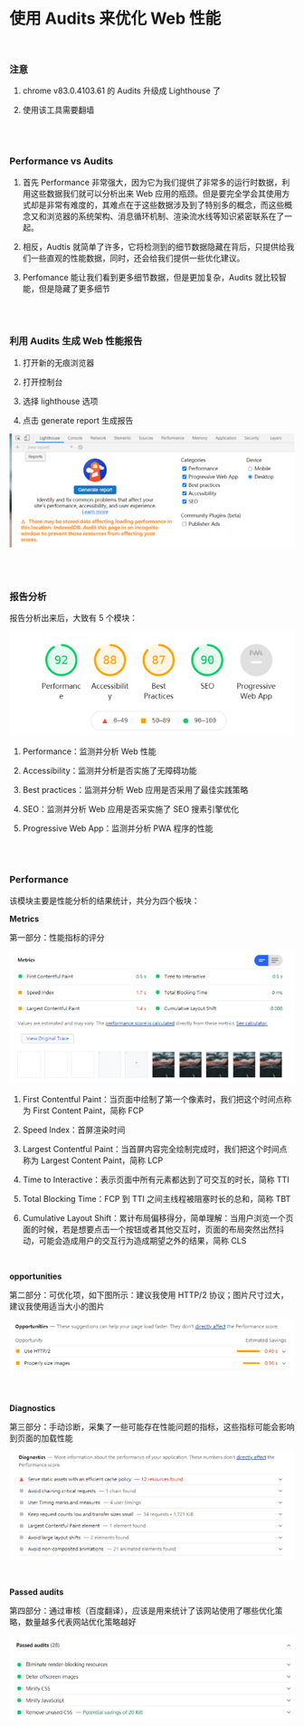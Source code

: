 # 使用 Audits 来优化 Web 性能

</br>

### 注意

1. chrome v83.0.4103.61 的 Audits 升级成 Lighthouse 了

2. 使用该工具需要翻墙

</br>
</br>

### Performance vs Audits

1. 首先 Performance 非常强大，因为它为我们提供了非常多的运行时数据，利用这些数据我们就可以分析出来 Web 应用的瓶颈。但是要完全学会其使用方式却是非常有难度的，其难点在于这些数据涉及到了特别多的概念，而这些概念又和浏览器的系统架构、消息循环机制、渲染流水线等知识紧密联系在了一起。

2. 相反，Audtis 就简单了许多，它将检测到的细节数据隐藏在背后，只提供给我们一些直观的性能数据，同时，还会给我们提供一些优化建议。

3. Perfomance 能让我们看到更多细节数据，但是更加复杂，Audits 就比较智能，但是隐藏了更多细节

</br>
</br>

### 利用 Audits 生成 Web 性能报告

1. 打开新的无痕浏览器

2. 打开控制台

3. 选择 lighthouse 选项

4. 点击 generate report 生成报告

![lighthouse](./img/lighthouse.png)

</br>
</br>

### 报告分析

报告分析出来后，大致有 5 个模块：

![报告](./img/result.png)

1. Performance：监测并分析 Web 性能

2. Accessibility：监测并分析是否实施了无障碍功能

3. Best practices：监测并分析 Web 应用是否采用了最佳实践策略

4. SEO：监测并分析 Web 应用是否采实施了 SEO 搜素引擎优化

5. Progressive Web App：监测并分析 PWA 程序的性能

</br>
</br>

### Performance

该模块主要是性能分析的结果统计，共分为四个板块：

**Metrics**

第一部分：性能指标的评分

![metrics](./img/performance-metrics.png)

1. First Contentful Paint：当页面中绘制了第一个像素时，我们把这个时间点称为 First Content Paint，简称 FCP

2. Speed Index：首屏渲染时间

3. Largest Contentful Paint：当首屏内容完全绘制完成时，我们把这个时间点称为 Largest Content Paint，简称 LCP

4. Time to Interactive：表示页面中所有元素都达到了可交互的时长，简称 TTI

5. Total Blocking Time：FCP 到 TTI 之间主线程被阻塞时长的总和，简称 TBT

6. Cumulative Layout Shift：累计布局偏移得分，简单理解：当用户浏览一个页面的时候，若是想要点击一个按钮或者其他交互时，页面的布局突然出然抖动，可能会造成用户的交互行为造成期望之外的结果，简称 CLS

</br>

**opportunities**

第二部分：可优化项，如下图所示：建议我使用 HTTP/2 协议；图片尺寸过大，建议我使用适当大小的图片

![opportunities](./img/performance-opportunities.png)

</br>

**Diagnostics**

第三部分：手动诊断，采集了一些可能存在性能问题的指标，这些指标可能会影响到页面的加载性能

![opportunities](./img/performance-diagostics.png)

</br>

**Passed audits**

第四部分：通过审核（百度翻译），应该是用来统计了该网站使用了哪些优化策略，数量越多代表网站优化策略越好

![Passed audits](./img/performance-audits.png)

</br>
